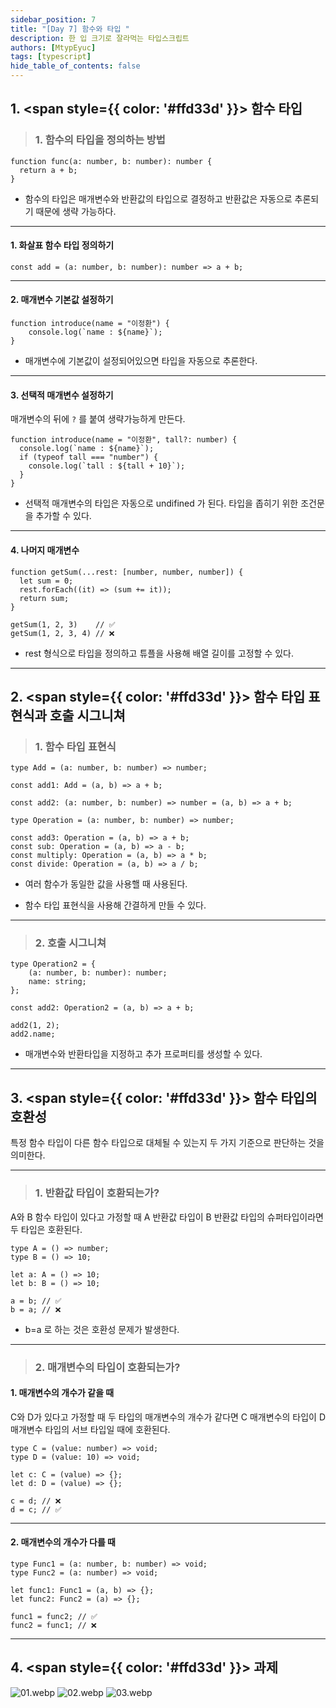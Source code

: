 ```yaml
---
sidebar_position: 7
title: "[Day 7] 함수와 타입 "
description: 한 입 크기로 잘라먹는 타입스크립트
authors: [MtypEyuc]
tags: [typescript]
hide_table_of_contents: false
---
```


## 1. <span style={{ color: '#ffd33d' }}> 함수 타입 </span>
>### 1. 함수의 타입을 정의하는 방법

```tsx
function func(a: number, b: number): number {
  return a + b;
}
```
- 함수의 타입은 매개변수와 반환값의 타입으로 결정하고 반환값은 자동으로 추론되기 때문에 생략 가능하다.

---

#### 1. 화살표 함수 타입 정의하기
```tsx
const add = (a: number, b: number): number => a + b;
```
---
#### 2.  매개변수 기본값 설정하기

```tsx
function introduce(name = "이정환") {
	console.log(`name : ${name}`);
}
```
- 매개변수에 기본값이 설정되어있으면 타입을 자동으로 추론한다.

---
#### 3. 선택적 매개변수 설정하기
매개변수의 뒤에 `?` 를 붙여 생략가능하게 만든다. 
```tsx
function introduce(name = "이정환", tall?: number) {
  console.log(`name : ${name}`);
  if (typeof tall === "number") {
    console.log(`tall : ${tall + 10}`);
  }
}
```
- 선택적 매개변수의 타입은 자동으로 undifined 가 된다. 타입을 좁히기 위한 조건문을 추가할 수 있다.

----
#### 4. 나머지 매개변수

```tsx
function getSum(...rest: [number, number, number]) {
  let sum = 0;
  rest.forEach((it) => (sum += it));
  return sum;
}

getSum(1, 2, 3)    // ✅
getSum(1, 2, 3, 4) // ❌
```
- rest 형식으로 타입을 정의하고 튜플을 사용해 배열 길이를 고정할 수 있다.
---
## 2. <span style={{ color: '#ffd33d' }}> 함수 타입 표현식과 호출 시그니쳐 </span>
>### 1. 함수 타입 표현식
```tsx
type Add = (a: number, b: number) => number;

const add1: Add = (a, b) => a + b;

const add2: (a: number, b: number) => number = (a, b) => a + b;

type Operation = (a: number, b: number) => number;

const add3: Operation = (a, b) => a + b;
const sub: Operation = (a, b) => a - b;
const multiply: Operation = (a, b) => a * b;
const divide: Operation = (a, b) => a / b;
```
- 여러 함수가 동일한 값을 사용핼 때 사용된다.


- 함수 타입 표현식을 사용해 간결하게 만들 수 있다.

---
>### 2. 호출 시그니쳐
```tsx
type Operation2 = {
    (a: number, b: number): number;
    name: string;
};

const add2: Operation2 = (a, b) => a + b;

add2(1, 2);
add2.name;
```
- 매개변수와 반환타입을 지정하고 추가 프로퍼티를 생성할 수 있다.

---
## 3. <span style={{ color: '#ffd33d' }}> 함수 타입의 호환성 </span>
특정 함수 타입이 다른 함수 타입으로 대체될 수 있는지 두 가지 기준으로 판단하는 것을 의미한다.

---
>### 1. 반환값 타입이 호환되는가?
A와 B 함수 타입이 있다고 가정할 때 A 반환값 타입이 B 반환값 타입의 슈퍼타입이라면 두 타입은 호환된다.
```tsx
type A = () => number;
type B = () => 10;

let a: A = () => 10;
let b: B = () => 10;

a = b; // ✅
b = a; // ❌
```
- b=a 로 하는 것은 호환성 문제가 발생한다.

---
>### 2. 매개변수의 타입이 호환되는가?
#### 1.  매개변수의 개수가 같을 때
C와 D가 있다고 가정할 때 두 타입의 매개변수의 개수가 같다면 C 매개변수의 타입이 D 매개변수 타입의 서브 타입일 때에 호환된다.
```tsx
type C = (value: number) => void;
type D = (value: 10) => void;

let c: C = (value) => {};
let d: D = (value) => {};

c = d; // ❌
d = c; // ✅
```
----
#### 2.  매개변수의 개수가 다를 때
```tsx
type Func1 = (a: number, b: number) => void;
type Func2 = (a: number) => void;

let func1: Func1 = (a, b) => {};
let func2: Func2 = (a) => {};

func1 = func2; // ✅
func2 = func1; // ❌
```
----
## 4. <span style={{ color: '#ffd33d' }}> 과제 </span>
![01.webp](img/07/01.webp)
![02.webp](img/07/02.webp)
![03.webp](img/07/03.webp)